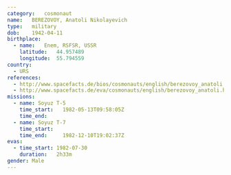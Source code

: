 ```yaml
---
category:	cosmonaut
name:	BEREZOVOY, Anatoli Nikolayevich
type:	military
dob:	1942-04-11
birthplace:
  - name:	Enem, RSFSR, USSR
    latitude:	44.957489
    longitude:	55.794559
country:
  - URS
references:
  - http://www.spacefacts.de/bios/cosmonauts/english/berezovoy_anatoli.htm
  - http://www.spacefacts.de/eva/cosmonauts/english/berezovoy_anatoli.htm
missions:
  - name: Soyuz T-5
    time_start:   1982-05-13T09:58:05Z
    time_end:     
  - name: Soyuz T-7
    time_start:   
    time_end:     1982-12-10T19:02:37Z
evas:
  - time_start: 1982-07-30
    duration:   2h33m
gender:	Male
---
```

